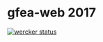 # gfea-web 2017

[![wercker status](https://app.wercker.com/status/c836c715bcf14653bb3bb2e425d1158d/s/master "wercker status")](https://app.wercker.com/project/byKey/c836c715bcf14653bb3bb2e425d1158d)
